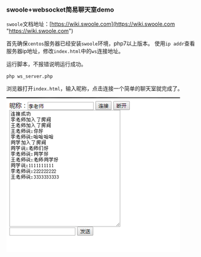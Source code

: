 ### swoole+websocket简易聊天室demo
`swoole`文档地址：[https://wiki.swoole.com](https://wiki.swoole.com "https://wiki.swoole.com")

首先确保`centos`服务器已经安装`swoole`环境，php7以上版本。
使用`ip addr`查看服务器ip地址，修改`index.html`中的`ws`连接地址。

运行脚本，不报错说明运行成功。

	php ws_server.php

浏览器打开`index.html`，输入昵称，点击连接一个简单的聊天室就完成了。

[![swoole+websocket简易聊天室demo](https://raw.githubusercontent.com/code-hi/ws_im_demo/master/test/swoole_websocket_im_demo.png)](http://www.codehui.net)
